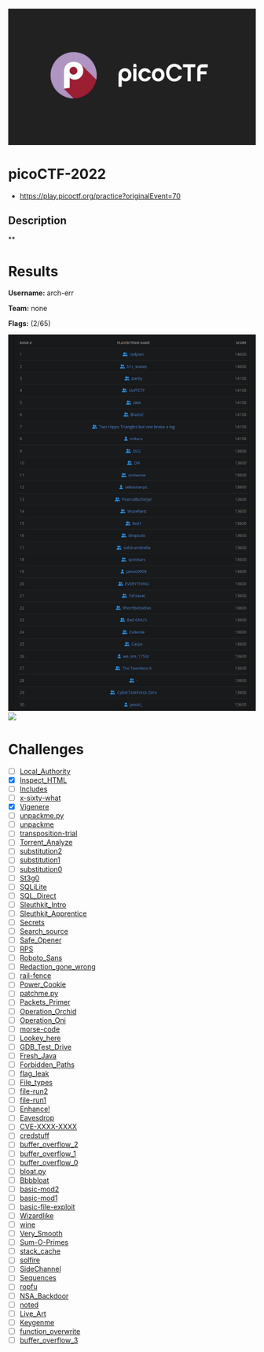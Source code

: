 ![logo](assets/logo.png)


# picoCTF-2022
- https://play.picoctf.org/practice?originalEvent=70

## Description
**

# Results
**Username:** arch-err

**Team:** none


**Flags:** (2/65)

![ ](assets/scoreboard.png)
![ ](assets/team-score.png)

# Challenges
- [ ] [Local_Authority](challenges/Local_Authority)
- [x] [Inspect_HTML](challenges/Inspect_HTML)
- [ ] [Includes](challenges/Includes)
- [ ] [x-sixty-what](challenges/what)
- [x] [Vigenere](challenges/Vigenere)
- [ ] [unpackme.py](challenges/py)
- [ ] [unpackme](challenges/unpackme)
- [ ] [transposition-trial](challenges/trial)
- [ ] [Torrent_Analyze](challenges/Torrent_Analyze)
- [ ] [substitution2](challenges/substitution2)
- [ ] [substitution1](challenges/substitution1)
- [ ] [substitution0](challenges/substitution0)
- [ ] [St3g0](challenges/St3g0)
- [ ] [SQLiLite](challenges/SQLiLite)
- [ ] [SQL_Direct](challenges/SQL_Direct)
- [ ] [Sleuthkit_Intro](challenges/Sleuthkit_Intro)
- [ ] [Sleuthkit_Apprentice](challenges/Sleuthkit_Apprentice)
- [ ] [Secrets](challenges/Secrets)
- [ ] [Search_source](challenges/Search_source)
- [ ] [Safe_Opener](challenges/Safe_Opener)
- [ ] [RPS](challenges/RPS)
- [ ] [Roboto_Sans](challenges/Roboto_Sans)
- [ ] [Redaction_gone_wrong](challenges/Redaction_gone_wrong)
- [ ] [rail-fence](challenges/fence)
- [ ] [Power_Cookie](challenges/Power_Cookie)
- [ ] [patchme.py](challenges/py)
- [ ] [Packets_Primer](challenges/Packets_Primer)
- [ ] [Operation_Orchid](challenges/Operation_Orchid)
- [ ] [Operation_Oni](challenges/Operation_Oni)
- [ ] [morse-code](challenges/code)
- [ ] [Lookey_here](challenges/Lookey_here)
- [ ] [GDB_Test_Drive](challenges/GDB_Test_Drive)
- [ ] [Fresh_Java](challenges/Fresh_Java)
- [ ] [Forbidden_Paths](challenges/Forbidden_Paths)
- [ ] [flag_leak](challenges/flag_leak)
- [ ] [File_types](challenges/File_types)
- [ ] [file-run2](challenges/run2)
- [ ] [file-run1](challenges/run1)
- [ ] [Enhance!](challenges/!)
- [ ] [Eavesdrop](challenges/Eavesdrop)
- [ ] [CVE-XXXX-XXXX](challenges/XXXX)
- [ ] [credstuff](challenges/credstuff)
- [ ] [buffer_overflow_2](challenges/buffer_overflow_2)
- [ ] [buffer_overflow_1](challenges/buffer_overflow_1)
- [ ] [buffer_overflow_0](challenges/buffer_overflow_0)
- [ ] [bloat.py](challenges/py)
- [ ] [Bbbbloat](challenges/Bbbbloat)
- [ ] [basic-mod2](challenges/mod2)
- [ ] [basic-mod1](challenges/mod1)
- [ ] [basic-file-exploit](challenges/exploit)
- [ ] [Wizardlike](challenges/Wizardlike)
- [ ] [wine](challenges/wine)
- [ ] [Very_Smooth](challenges/Very_Smooth)
- [ ] [Sum-O-Primes](challenges/Primes)
- [ ] [stack_cache](challenges/stack_cache)
- [ ] [solfire](challenges/solfire)
- [ ] [SideChannel](challenges/SideChannel)
- [ ] [Sequences](challenges/Sequences)
- [ ] [ropfu](challenges/ropfu)
- [ ] [NSA_Backdoor](challenges/NSA_Backdoor)
- [ ] [noted](challenges/noted)
- [ ] [Live_Art](challenges/Live_Art)
- [ ] [Keygenme](challenges/Keygenme)
- [ ] [function_overwrite](challenges/function_overwrite)
- [ ] [buffer_overflow_3](challenges/buffer_overflow_3)
